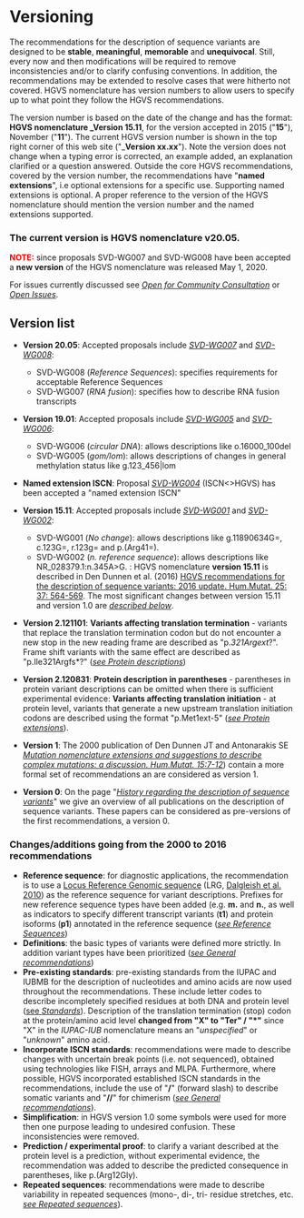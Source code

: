 # Versioning

The recommendations for the description of sequence variants are designed to be **stable**, **meaningful**, **memorable** and **unequivocal**. Still, every now and then modifications will be required to remove inconsistencies and/or to clarify confusing conventions. In addition, the recommendations may be extended to resolve cases that were hitherto not covered. HGVS nomenclature has version numbers to allow users to specify up to what point they follow the HGVS recommendations.

The version number is based on the date of the change and has the format: **HGVS nomenclature _Version 15.11**, for the version accepted in 2015 ("**15**"), November ("**11**"). The current HGVS version number is shown in the top right corner of this web site ("_**Version xx.xx**"). Note the version does not change when a typing error is corrected, an example added, an explanation clarified or a question answered. Outside the core HGVS recommendations, covered by the version number, the recommendations have "**named extensions**", i.e optional extensions for a specific use. Supporting named extensions is optional. A proper reference to the version of the HGVS nomenclature should mention the version number and the named extensions supported.

### The current version is HGVS nomenclature v20.05.

**<font color="red">NOTE:</font>** since proposals SVD-WG007 and SVD-WG008 have been accepted a **new version** of the HGVS nomenclature was released May 1, 2020.

For issues currently discussed see [_Open for Community Consultation_](/background/consultation/) or [_Open Issues_](/recommendations/open-issues/).

## Version list

* **Version 20.05**: Accepted proposals include [_SVD-WG007_](/background/consultation/SVD-WG007/) and [_SVD-WG008_](/background/consultation/SVD-WG008/):
    * SVD-WG008 (_Reference Sequences_): specifies requirements for acceptable Reference Sequences  
    * SVD-WG007 (_RNA fusion_): specifies how to describe RNA fusion transcripts   

* **Version 19.01**: Accepted proposals include [_SVD-WG005_](/background/consultation/SVD-WG005/) and [_SVD-WG006_](/background/consultation/SVD-WG006/):
    * SVD-WG006 (_circular DNA_): allows descriptions like o.16000_100del  
    * SVD-WG005 (_gom/lom_): allows descriptions of changes in general methylation status like g.123_456|lom  

* **Named extension ISCN**: Proposal [_SVD-WG004_](/background/consultation/SVD-WG004/) (ISCN<>HGVS) has been accepted a "named extension ISCN"

* **Version 15.11**: Accepted proposals include [_SVD-WG001_](/background/consultation/SVD-WG001/) and [_SVD-WG002_](/background/consultation/SVD-WG002/):
    * SVD-WG001 (_No change_): allows descriptions like g.11890634G=, c.123G=, r.123g= and p.(Arg41=).
    * SVD-WG002 (_n. reference sequence_): allows descriptions like NR_028379.1:n.345A>G.  : HGVS nomenclature **version 15.11** is described in Den Dunnen et al. (2016) [HGVS recommendations for the description of sequence variants: 2016 update. Hum.Mutat. 25: 37: 564-569](http://onlinelibrary.wiley.com/doi/10.1002/humu.22981/pdf). The most significant changes between version 15.11 and version 1.0 are [_described below_](#v1511). 

* **Version 2.121101**: **Variants affecting translation termination**  -  variants that replace the translation termination codon but do not encounter a new stop in the new reading frame are described as "p.*321Argext*?". Frame shift variants with the same effect are described as "p.Ile321Argfs*?" ([_see Protein descriptions_](/recommendations/protein/variant/extension))

* **Version 2.120831**: **Protein description in parentheses**  -  parentheses in protein variant descriptions can be omitted when there is sufficient experimental evidence: **Variants affecting translation initiation**  -  at protein level, variants that generate a new upstream translation initiation codons are described using the format "p.Met1ext-5" ([_see Protein extensions_](/recommendations/protein/variant/extension)).

* **Version 1**: The 2000 publication of Den Dunnen JT and Antonarakis SE [_Mutation nomenclature extensions and suggestions to describe complex mutations: a discussion. Hum.Mutat. 15:7-12_](http://www3.interscience.wiley.com/cgi-bin/fulltext/68503056/PDFSTART)) contain a more formal set of recommendations an are considered as version 1.

* **Version 0**: On the page "[_History regarding the description of sequence variants_](/history/)" we give an overview of all publications on the description of sequence variants. These papers can be considered as pre-versions of the first recommendations, a version 0.

<a name ="v1511"></a>
### Changes/additions going from the 2000 to 2016 recommendations 

* **Reference sequence**: for diagnostic applications, the recommendation is to use a [Locus Reference Genomic sequence](http://www.lrg-sequence.org/) (LRG, [Dalgleish et al. 2010](http://genomemedicine.com/content/2/4/24)) as the reference sequence for variant descriptions. Prefixes for new reference sequence types have been added (e.g. **m.** and **n.**, as well as indicators to specify different transcript variants (**t1**) and protein isoforms (**p1**) annotated in the reference sequence ([_see Reference Sequences_](/background/refseq#DNAc))
* **Definitions**: the basic types of variants were defined more strictly. In addition variant types have been prioritized ([_see General recommendations_](/recommendations/general))
* **Pre-existing standards**: pre-existing standards from the IUPAC and IUBMB for the description of nucleotides and amino acids are now used throughout the recommendations. These include letter codes to describe incompletely specified residues at both DNA and protein level ([see _Standards_](/background/standards#aacode)). Description of the translation termination (stop) codon at the protein/amino acid level **changed from "X" to "Ter" / "*"** since "X" in the _IUPAC-IUB_ nomenclature means an "_unspecified_" or "_unknown_" amino acid.
* **Incorporate ISCN standards**: recommendations were made to describe changes with uncertain break points (i.e. not sequenced), obtained using technologies like FISH, arrays and MLPA. Furthermore, where possible, HGVS incorporated established ISCN standards in the recommendations, include the use of "**/**" (forward slash) to describe somatic variants and "**//**" for chimerism ([_see General recommendations_](/recommendations/general)). 
* **Simplification**: in HGVS version 1.0 some symbols were used for more then one purpose leading to undesired confusion. These inconsistencies were removed.
* **Prediction / experimental proof**: to clarify a variant described at the protein level is a prediction, without experimental evidence, the recommendation was added to describe the predicted consequence in parentheses, like p.(Arg12Gly). 
* **Repeated sequences**: recommendations were made to describe variability in repeated sequences (mono-, di-, tri- residue stretches, etc. [_see Repeated sequences_](/recommendations/DNA/variant/repeated)).